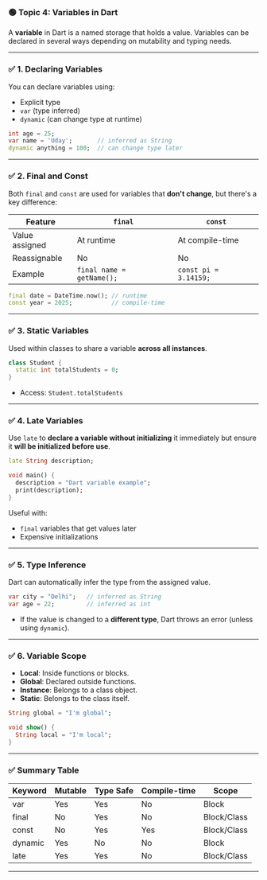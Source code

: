 ### 🟢 **Topic 4: Variables in Dart**

A **variable** in Dart is a named storage that holds a value. Variables can be declared in several ways depending on mutability and typing needs.

---

### ✅ 1. **Declaring Variables**

You can declare variables using:

* Explicit type
* `var` (type inferred)
* `dynamic` (can change type at runtime)

```dart
int age = 25;
var name = 'Uday';       // inferred as String
dynamic anything = 100;  // can change type later
```

---

### ✅ 2. **Final and Const**

Both `final` and `const` are used for variables that **don't change**, but there's a key difference:

| Feature        | `final`                   | `const`               |
| -------------- | ------------------------- | --------------------- |
| Value assigned | At runtime                | At compile-time       |
| Reassignable   | No                        | No                    |
| Example        | `final name = getName();` | `const pi = 3.14159;` |

```dart
final date = DateTime.now(); // runtime
const year = 2025;           // compile-time
```

---

### ✅ 3. **Static Variables**

Used within classes to share a variable **across all instances**.

```dart
class Student {
  static int totalStudents = 0;
}
```

* Access: `Student.totalStudents`

---

### ✅ 4. **Late Variables**

Use `late` to **declare a variable without initializing** it immediately but ensure it **will be initialized before use**.

```dart
late String description;

void main() {
  description = "Dart variable example";
  print(description);
}
```

Useful with:

* `final` variables that get values later
* Expensive initializations

---

### ✅ 5. **Type Inference**

Dart can automatically infer the type from the assigned value.

```dart
var city = "Delhi";   // inferred as String
var age = 22;         // inferred as int
```

* If the value is changed to a **different type**, Dart throws an error (unless using `dynamic`).

---

### ✅ 6. **Variable Scope**

* **Local**: Inside functions or blocks.
* **Global**: Declared outside functions.
* **Instance**: Belongs to a class object.
* **Static**: Belongs to the class itself.

```dart
String global = "I'm global";

void show() {
  String local = "I'm local";
}
```

---

### ✅ Summary Table

| Keyword | Mutable | Type Safe | Compile-time | Scope       |
| ------- | ------- | --------- | ------------ | ----------- |
| var     | Yes     | Yes       | No           | Block       |
| final   | No      | Yes       | No           | Block/Class |
| const   | No      | Yes       | Yes          | Block/Class |
| dynamic | Yes     | No        | No           | Block       |
| late    | Yes     | Yes       | No           | Block/Class |

---

 